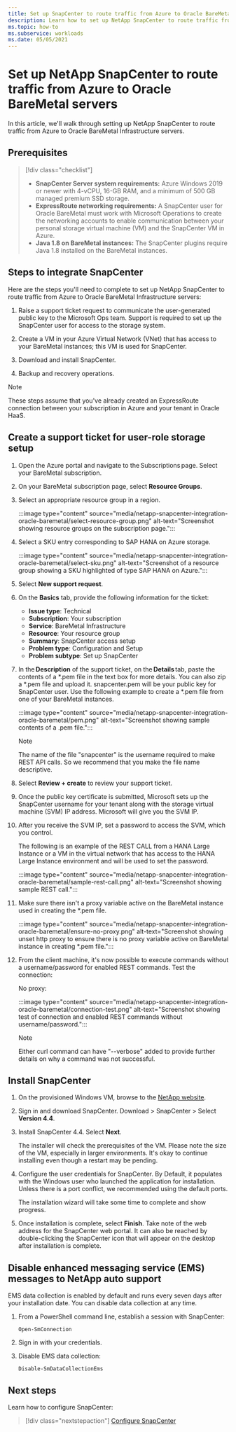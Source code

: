 ```yaml
---
title: Set up SnapCenter to route traffic from Azure to Oracle BareMetal servers
description: Learn how to set up NetApp SnapCenter to route traffic from Azure to Oracle BareMetal Infrastructure servers.
ms.topic: how-to
ms.subservice: workloads
ms.date: 05/05/2021
---
```



# Set up NetApp SnapCenter to route traffic from Azure to Oracle BareMetal servers

In this article, we'll walk through setting up NetApp SnapCenter to route traffic from Azure to Oracle BareMetal Infrastructure servers. 

## Prerequisites

> [!div class="checklist"]
> - **SnapCenter Server system requirements:** Azure Windows 2019 or newer with 4-vCPU, 16-GB RAM, and a minimum of 500 GB managed premium SSD storage.
> - **ExpressRoute networking requirements:** A SnapCenter user for Oracle BareMetal must work with Microsoft Operations to create the networking accounts to enable communication between your personal storage virtual machine (VM) and the SnapCenter VM in Azure.
> - **Java 1.8 on BareMetal instances:** The SnapCenter plugins require Java 1.8 installed on the BareMetal instances.

## Steps to integrate SnapCenter

Here are the steps you'll need to complete to set up NetApp SnapCenter to route traffic from Azure to Oracle BareMetal Infrastructure servers: 

1. Raise a support ticket request to communicate the user-generated public key to the Microsoft Ops team. Support is required to set up the SnapCenter user for access to the storage system. 

2. Create a VM in your Azure Virtual Network (VNet) that has access to your BareMetal instances; this VM is used for SnapCenter. 

3. Download and install SnapCenter. 

4. Backup and recovery operations. 

>[!NOTE]
> These steps assume that you've already created an ExpressRoute connection between your subscription in Azure and your tenant in Oracle HaaS.

## Create a support ticket for user-role storage setup

1. Open the Azure portal and navigate to the Subscriptions page. Select your BareMetal subscription.
2. On your BareMetal subscription page, select **Resource Groups**.
3. Select an appropriate resource group in a region.
    
    :::image type="content" source="media/netapp-snapcenter-integration-oracle-baremetal/select-resource-group.png" alt-text="Screenshot showing resource groups on the subscription page.":::

4. Select a SKU entry corresponding to SAP HANA on Azure storage. 

    :::image type="content" source="media/netapp-snapcenter-integration-oracle-baremetal/select-sku.png" alt-text="Screenshot of a resource group showing a SKU highlighted of type SAP HANA on Azure.":::

5. Select **New support request**.

6. On the **Basics** tab, provide the following information for the ticket:
    - **Issue type**: Technical
    -	**Subscription**: Your subscription
    -	**Service**: BareMetal Infrastructure
    -	**Resource**: Your resource group
    -	**Summary**: SnapCenter access setup
    -	**Problem type**: Configuration and Setup
    -	**Problem subtype**: Set up SnapCenter

7. In the **Description** of the support ticket, on the **Details** tab, paste the contents of a *.pem file in the text box for more details. You can also zip a *.pem file and upload it. snapcenter.pem will be your public key for SnapCenter user. Use the following example to create a *.pem file from one of your BareMetal instances. 

    :::image type="content" source="media/netapp-snapcenter-integration-oracle-baremetal/pem.png" alt-text="Screenshot showing sample contents of a .pem file.":::

    >[!NOTE]
    >The name of the file "snapcenter" is the username required to make REST API calls. So we recommend that you make the file name descriptive.

8.	Select **Review + create** to review your support ticket.

9.	Once the public key certificate is submitted, Microsoft sets up the SnapCenter username for your tenant along with the storage virtual machine (SVM) IP address. Microsoft will give you the SVM IP.

10.	After you receive the SVM IP, set a password to access the SVM, which you control.

    The following is an example of the REST CALL from a HANA Large Instance or a VM in the virtual network that has access to the HANA Large Instance environment and will be used to set the password.
    
    :::image type="content" source="media/netapp-snapcenter-integration-oracle-baremetal/sample-rest-call.png" alt-text="Screenshot showing sample REST call.":::

11.	Make sure there isn't a proxy variable active on the BareMetal instance used in creating the *.pem file.

     :::image type="content" source="media/netapp-snapcenter-integration-oracle-baremetal/ensure-no-proxy.png" alt-text="Screenshot showing unset http proxy to ensure there is no proxy variable active on BareMetal instance in creating *.pem file.":::

12. From the client machine, it's now possible to execute commands without a username/password for enabled REST commands. Test the connection: 

    No proxy:

    :::image type="content" source="media/netapp-snapcenter-integration-oracle-baremetal/connection-test.png" alt-text="Screenshot showing test of connection and enabled REST commands without username/password.":::


       >[!NOTE]
       > Either curl command can have "--verbose" added to provide further details on why a command was not successful.

## Install SnapCenter

1. On the provisioned Windows VM, browse to the [NetApp website](https://mysupport.netapp.com/site/products/all/details/snapcenter/downloads-tab).

2. Sign in and download SnapCenter. Download > SnapCenter > Select **Version 4.4**.

3. Install SnapCenter 4.4. Select **Next**.

    The installer will check the prerequisites of the VM. Please note the size of the VM, especially in larger environments. It's okay to continue installing even though a restart may be pending.

4. Configure the user credentials for SnapCenter. By Default, it populates with the Windows user who launched the application for installation. Unless there is a port conflict, we recommended using the default ports.

    The installation wizard will take some time to complete and show progress.
 
5. Once installation is complete, select **Finish**.  Take note of the web address for the SnapCenter web portal.  It can also be reached by double-clicking the SnapCenter icon that will appear on the desktop after installation is complete.
 
## Disable enhanced messaging service (EMS) messages to NetApp auto support

EMS data collection is enabled by default and runs every seven days after your installation date. You can disable data collection at any time.

1. From a PowerShell command line, establish a session with SnapCenter:

   ```powershell-interactive
   Open-SmConnection
   ```

2. Sign in with your credentials.

3. Disable EMS data collection: 

   ```powershell-interactive
   Disable-SmDataCollectionEms
   ```
   
## Next steps

Learn how to configure SnapCenter:

> [!div class="nextstepaction"]
> [Configure SnapCenter](configure-snapcenter-oracle-baremetal.md)
